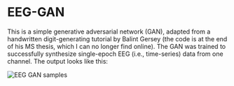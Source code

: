 # EEG-GAN

This is a simple generative adversarial network (GAN), adapted from a handwritten digit-generating tutorial by Balint Gersey (the code is at the end of his MS thesis, which I can no longer find online). The GAN was trained to successfully synthesize single-epoch EEG (i.e., time-series) data from one channel. The output looks like this:

![EEG GAN samples](https://github.com/samern92/EEG-GAN/blob/master/EEG-GAN_samples.png)

